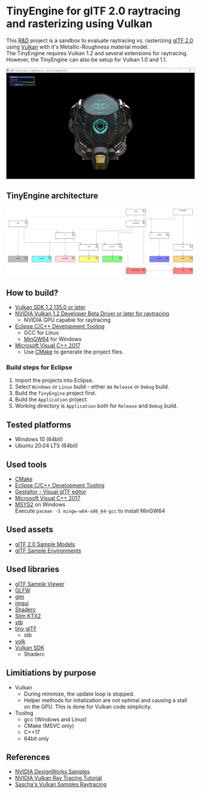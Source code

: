 # TinyEngine for glTF 2.0 raytracing and rasterizing using Vulkan

This [R&D](https://en.wikipedia.org/wiki/Research_and_development) project is a sandbox to evaluate raytracing vs. rasterizing [glTF 2.0](https://github.com/KhronosGroup/glTF/tree/master/specification/2.0) using [Vulkan](https://www.khronos.org/vulkan/) with it's Metallic-Roughness material model.  
The TinyEngine requires Vulkan 1.2 and several extensions for raytracing. However, the TinyEngine can also be setup for Vulkan 1.0 and 1.1.

![Screenshot DamagedHelmet](screenshot.jpg)

## TinyEngine architecture

![Components](Architecture/components.png)

## How to build?
- [Vulkan SDK 1.2.135.0 or later](https://vulkan.lunarg.com/sdk/home)
- [NVIDIA Vulkan 1.2 Developer Beta Driver or later for raytracing](https://developer.nvidia.com/vulkan-driver)
   - NVIDIA GPU capable for raytracing
- [Eclipse C/C++ Development Tooling](https://projects.eclipse.org/projects/tools.cdt)
   - GCC for Linux
   - [MinGW64](https://www.msys2.org/) for Windows 
- [Microsoft Visual C++ 2017](https://visualstudio.microsoft.com/de/vs/older-downloads/)
   - Use [CMake](https://cmake.org/) to generate the project files.

### Build steps for Eclipse

1. Import the projects into Eclipse.
2. Select `Windows` or `Linux` build - either as `Release` or `Debug` build.
3. Build the `TinyEngine` project first.
4. Build the `Application` project.
5. Working directory is `Application` both for `Release` and `Debug` build.

## Tested platforms
- Windows 10 (64bit)
- Ubuntu 20.04 LTS (64bit)

## Used tools
- [CMake](https://cmake.org/)
- [Eclipse C/C++ Development Tooling](https://projects.eclipse.org/projects/tools.cdt)
- [Gestaltor - Visual glTF editor](https://gestaltor.io/)
- [Microsoft Visual C++ 2017](https://visualstudio.microsoft.com/de/vs/older-downloads/)
- [MSYS2](https://www.msys2.org/) on Windows  
  Execute `pacman -S mingw-w64-x86_64-gcc` to install MinGW64

## Used assets
- [glTF 2.0 Sample Models](https://github.com/KhronosGroup/glTF-Sample-Models/tree/master/2.0)
- [glTF Sample Environments](https://github.com/ux3d/glTF-Sample-Environments)

## Used libraries
- [glTF Sample Viewer](https://github.com/KhronosGroup/glTF-Sample-Viewer)
- [GLFW](https://github.com/glfw/glfw)
- [glm](https://github.com/g-truc/glm)
- [imgui](https://github.com/ocornut/imgui)
- [Shaderc](https://github.com/google/shaderc)  
- [Slim KTX2](https://github.com/ux3d/slimktx2)
- [stb](https://github.com/nothings/stb)    
- [tiny glTF](https://github.com/syoyo/tinygltf)  
   - stb
- [volk](https://github.com/zeux/volk)  
- [Vulkan SDK](https://vulkan.lunarg.com/)
   - Shaderc

## Limitiations by purpose
- Vulkan  
  - During minimize, the update loop is stopped.
  - Helper methods for initalization are not optimal and causing a stall on the GPU. This is done for Vulkan code simplicity.
- Tooling
  - gcc (Windows and Linux)
  - CMake (MSVC only)
  - C++17
  - 64bit only

## References
- [NVIDIA DesignWorks Samples](https://github.com/nvpro-samples/)
- [NVIDIA Vulkan Ray Tracing Tutorial](https://nvpro-samples.github.io/vk_raytracing_tutorial_KHR/)
- [Sascha's Vulkan Samples Raytracing](https://github.com/SaschaWillems/Vulkan-Samples/tree/VK_KHR_ray_tracing)
